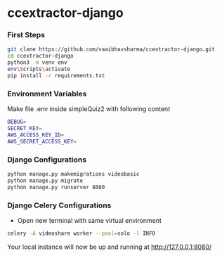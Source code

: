 # ccextractor-django

### First Steps

```sh
git clone https://github.com/vaaibhavsharma/ccextractor-django.git
cd ccextractor-django
python3 -m venv env
env\Scripts\activate
pip install -r requirements.txt
```

### Environment Variables

Make file .env inside simpleQuiz2 with following content

```sh
DEBUG=
SECRET_KEY=
AWS_ACCESS_KEY_ID=
AWS_SECRET_ACCESS_KEY=
```

### Django Configurations

```sh
python manage.py makemigrations videobasic
python manage.py migrate
python manage.py runserver 8080
```

### Django Celery Configurations

- Open new terminal with same virtual environment 
```sh
celery -A videoshare worker --pool=solo -l INFO
```


Your local instance will now be up and running at http://127.0.0.1:8080/
